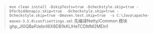 
> `mvn clean install -DskipTests=true -Dcheckstyle.skip=true -Dforbiddenapis.skip=true  -Dcheckstyle.skip=true -Dcheckstyle.skip=true -Dmaven.test.skip=true  -s C:\Java\apache-maven-3.5.0\conf\settings.xml`
> 先编译Netty/Common 模块
> 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
